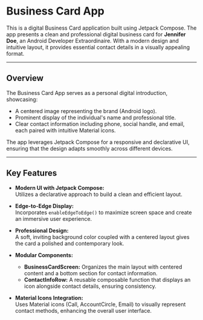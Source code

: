 # Business Card App

This is a digital Business Card application built using Jetpack Compose. The app presents a clean and professional digital business card for **Jennifer Doe**, an Android Developer Extraordinaire. With a modern design and intuitive layout, it provides essential contact details in a visually appealing format.

---

## Overview

The Business Card App serves as a personal digital introduction, showcasing:
- A centered image representing the brand (Android logo).
- Prominent display of the individual's name and professional title.
- Clear contact information including phone, social handle, and email, each paired with intuitive Material icons.

The app leverages Jetpack Compose for a responsive and declarative UI, ensuring that the design adapts smoothly across different devices.

---

## Key Features

- **Modern UI with Jetpack Compose:**  
  Utilizes a declarative approach to build a clean and efficient layout.

- **Edge-to-Edge Display:**  
  Incorporates `enableEdgeToEdge()` to maximize screen space and create an immersive user experience.

- **Professional Design:**  
  A soft, inviting background color coupled with a centered layout gives the card a polished and contemporary look.

- **Modular Components:**  
  - **BusinessCardScreen:** Organizes the main layout with centered content and a bottom section for contact information.
  - **ContactInfoRow:** A reusable composable function that displays an icon alongside contact details, ensuring consistency.

- **Material Icons Integration:**  
  Uses Material icons (Call, AccountCircle, Email) to visually represent contact methods, enhancing the overall user interface.
